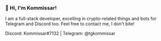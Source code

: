 ### 👋 Hi, I'm Kommissar!

I am a full-stack developer, excelling in crypto-related things and bots for Telegram and Discord too. Feel free to contact me, I don't bite!

Discord: Kommissar#7132 | Telegram: @tgkommissar
